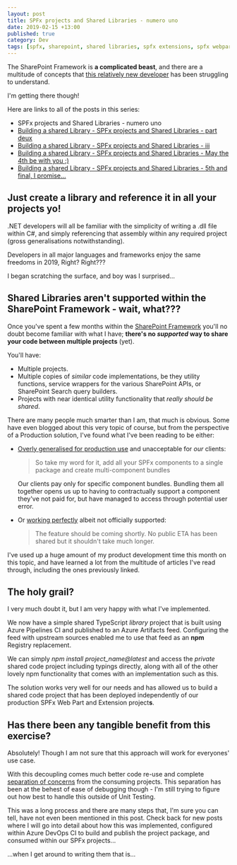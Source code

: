 ```yaml
---
layout: post
title: SPFx projects and Shared Libraries - numero uno
date: 2019-02-15 +13:00
published: true
category: Dev
tags: [spfx, sharepoint, shared libraries, spfx extensions, spfx webparts, typescript, npm]
---
```


The SharePoint Framework is **a complicated beast**, and there are a multitude of concepts that [this relatively new developer](https://nateforsyth.github.io/2019-02-14-from-dot-net-to-sharepoint/) has been struggling to understand.

I'm getting there though!

Here are links to all of the posts in this series:
- SPFx projects and Shared Libraries - numero uno
- [Building a shared Library - SPFx projects and Shared Libraries - part deux](https://dreamsof.dev/2019-02-21-building-shared-library-spfx-projects-and-shared-libraries-part-2/)
- [Building a shared Library - SPFx projects and Shared Libraries - iii](https://dreamsof.dev/2019-04-06-building-shared-library-spfx-projects-and-shared-libraries-part-3/)
- [Building a shared Library - SPFx projects and Shared Libraries - May the 4th be with you ;)](https://dreamsof.dev/2019-05-04-building-shared-library-spfx-projects-and-shared-libraries-part-4/)
- [Building a shared Library - SPFx projects and Shared Libraries - 5th and final, I promise...](https://dreamsof.dev/2019-04-06-building-shared-library-spfx-projects-and-shared-libraries-part-5/)


## Just create a library and reference it in all your projects yo!

.NET developers will all be familiar with the simplicity of writing a .dll file within C#, and simply referencing that assembly within any required project (gross generalisations notwithstanding).

Developers in all major languages and frameworks enjoy the same freedoms in 2019, Right? Right???

I began scratching the surface, and boy was I surprised...

## Shared Libraries aren't supported within the SharePoint Framework - wait, what???

Once you've spent a few months within the [SharePoint Framework](https://docs.microsoft.com/en-us/sharepoint/dev/spfx/sharepoint-framework-overview) you'll no doubt become familiar with what I have; **there's no _supported_ way to share your code between multiple projects** (yet).

You'll have:  
* Multiple projects.  
* Multiple copies of _similar_ code implementations, be they utility functions, service wrappers for the various SharePoint APIs, or SharePoint Search query builders.  
* Projects with near identical utility functionality that _really should be shared_.

There are many people much smarter than I am, that much is obvious. Some have even blogged about this very topic of course, but from the perspective of a Production solution, I've found what I've been reading to be either:  
* [Overly generalised for production use](https://disq.us/url?url=https%3A%2F%2Fpaulryan.com.au%2F2017%2Fspfx-packaging-sharing-code-web-parts-extensions%2F%3AX9WxEr9F3Mfr4h8DWkrfZXXmG64&cuid=4032940) and unacceptable for _our_ clients:  
  >So take my word for it, add all your SPFx components to a single package and create multi-component bundles  
  
  Our clients pay only for specific component bundles. Bundling them all together opens us up to having to contractually support a component they've not paid for, but have managed to access through potential user error.
* Or [working perfectly](https://blog.mastykarz.nl/building-shared-code-sharepoint-framework-revisited/#comment-4309760993) albeit not officially supported:  
  >The feature should be coming shortly. No public ETA has been shared but it shouldn't take much longer.
  
I've used up a huge amount of my product development time this month on this topic, and have learned a lot from the multitude of articles I've read through, including the ones previously linked.

## The holy grail?

I very much doubt it, but I am very happy with what I've implemented.

We now have a simple shared TypeScript _library_ project that is built using Azure Pipelines CI and published to an Azure Artifacts feed. Configuring the feed with upstream sources enabled me to use that feed as an <b>npm</b> Registry replacement.

We can simply <i>npm install project_name@latest</i> and access the _private_ shared code project including typings directly, along with all of the other lovely npm functionality that comes with an implementation such as this.

The solution works very well for our needs and has allowed us to build a shared code project that has been deployed independently of our production SPFx Web Part and Extension project**s**.

## Has there been any tangible benefit from this exercise?

Absolutely! Though I am not sure that this approach will work for everyones' use case.

With this decoupling comes much better code re-use and complete [separation of concerns](https://en.wikipedia.org/wiki/Separation_of_concerns) from the consuming projects. This separation has been at the behest of ease of debugging though - I'm still trying to figure out how best to handle this outside of Unit Testing.

This was a long process and there are many steps that, I'm sure you can tell, have not even been mentioned in this post. Check back for new posts where I will go into detail about how this was implemented, configured within Azure DevOps CI to build and publish the project package, and consumed within our SPFx projects...

...when I get around to writing them that is...
